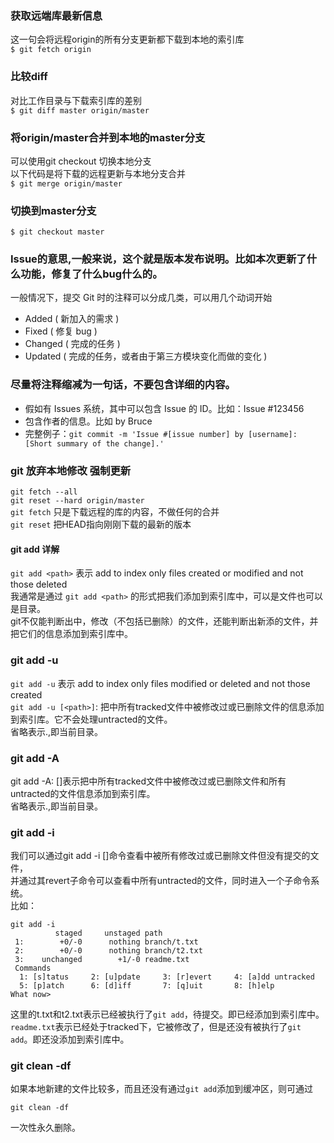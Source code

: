 ### 获取远端库最新信息
这一句会将远程origin的所有分支更新都下载到本地的索引库  
`$ git fetch origin`

### 比较diff
对比工作目录与下载索引库的差别  
`$ git diff master origin/master`

### 将origin/master合并到本地的master分支
可以使用git checkout 切换本地分支  
以下代码是将下载的远程更新与本地分支合并  
`$ git merge origin/master`


### 切换到master分支
`$ git checkout master`

### Issue的意思,一般来说，这个就是版本发布说明。比如本次更新了什么功能，修复了什么bug什么的。
一般情况下，提交 Git 时的注释可以分成几类，可以用几个动词开始  
* Added ( 新加入的需求 )
* Fixed ( 修复 bug )
* Changed ( 完成的任务 )
* Updated ( 完成的任务，或者由于第三方模块变化而做的变化 )

### 尽量将注释缩减为一句话，不要包含详细的内容。
* 假如有 Issues 系统，其中可以包含 Issue 的 ID。比如：Issue #123456
* 包含作者的信息。比如 by Bruce
* 完整例子：`git commit -m 'Issue #[issue number] by [username]: [Short summary of the change].'`

### git 放弃本地修改 强制更新
`git fetch --all`  
`git reset --hard origin/master`  
`git fetch` 只是下载远程的库的内容，不做任何的合并   
`git reset` 把HEAD指向刚刚下载的最新的版本  

#### git add 详解  
`git add <path>` 表示 add to index only files created or modified and not those deleted  
我通常是通过 `git add <path>` 的形式把我们<path>添加到索引库中，<path>可以是文件也可以是目录。  
git不仅能判断出<path>中，修改（不包括已删除）的文件，还能判断出新添的文件，并把它们的信息添加到索引库中。  
### git add -u  
`git add -u` 表示 add to index only files modified or deleted and not those created  
`git add -u [<path>]`: 把<path>中所有tracked文件中被修改过或已删除文件的信息添加到索引库。它不会处理untracted的文件。  
省略<path>表示.,即当前目录。  

### git add -A  
git add -A: [<path>]表示把<path>中所有tracked文件中被修改过或已删除文件和所有untracted的文件信息添加到索引库。  
省略<path>表示.,即当前目录。  
### git add -i  
我们可以通过git add -i [<path>]命令查看<path>中被所有修改过或已删除文件但没有提交的文件，  
并通过其revert子命令可以查看<path>中所有untracted的文件，同时进入一个子命令系统。  
比如：  
 ```
 git add -i  
           staged     unstaged path
  1:        +0/-0      nothing branch/t.txt
  2:        +0/-0      nothing branch/t2.txt
  3:    unchanged        +1/-0 readme.txt
  Commands
   1: [s]tatus     2: [u]pdate     3: [r]evert     4: [a]dd untracked
   5: [p]atch      6: [d]iff       7: [q]uit       8: [h]elp
 What now>  
 ```

这里的t.txt和t2.txt表示已经被执行了`git add`，待提交。即已经添加到索引库中。  
`readme.txt`表示已经处于tracked下，它被修改了，但是还没有被执行了`git add`。即还没添加到索引库中。  

### git clean -df
如果本地新建的文件比较多，而且还没有通过`git add`添加到缓冲区，则可通过
```
git clean -df
```
一次性永久删除。
